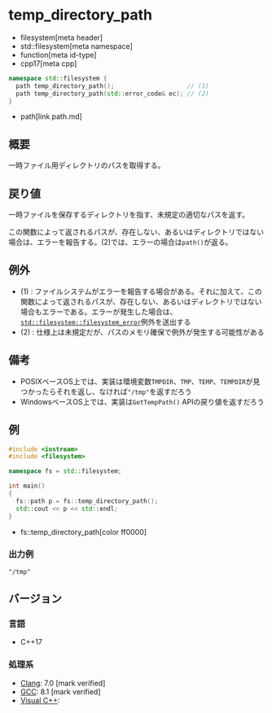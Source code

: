 # temp_directory_path
* filesystem[meta header]
* std::filesystem[meta namespace]
* function[meta id-type]
* cpp17[meta cpp]

```cpp
namespace std::filesystem {
  path temp_directory_path();                    // (1)
  path temp_directory_path(std::error_code& ec); // (2)
}
```
* path[link path.md]

## 概要
一時ファイル用ディレクトリのパスを取得する。


## 戻り値
一時ファイルを保存するディレクトリを指す、未規定の適切なパスを返す。

この関数によって返されるパスが、存在しない、あるいはディレクトリではない場合は、エラーを報告する。(2)では、エラーの場合は`path()`が返る。


## 例外
- (1) : ファイルシステムがエラーを報告する場合がある。それに加えて、この関数によって返されるパスが、存在しない、あるいはディレクトリではない場合もエラーである。エラーが発生した場合は、[`std::filesystem::filesystem_error`](filesystem_error.md)例外を送出する
- (2) : 仕様上は未規定だが、パスのメモリ確保で例外が発生する可能性がある


## 備考
- POSIXベースOS上では、実装は環境変数`TMPDIR`、`TMP`、`TEMP`、`TEMPDIR`が見つかったらそれを返し、なければ`"/tmp"`を返すだろう
- WindowsベースOS上では、実装は`GetTempPath()` APIの戻り値を返すだろう


## 例
```cpp example
#include <iostream>
#include <filesystem>

namespace fs = std::filesystem;

int main()
{
  fs::path p = fs::temp_directory_path();
  std::cout << p << std::endl;
}
```
* fs::temp_directory_path[color ff0000]

### 出力例
```
"/tmp"
```

## バージョン
### 言語
- C++17

### 処理系
- [Clang](/implementation.md#clang): 7.0 [mark verified]
- [GCC](/implementation.md#gcc): 8.1 [mark verified]
- [Visual C++](/implementation.md#visual_cpp):
